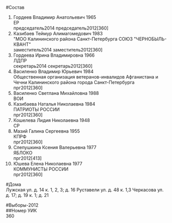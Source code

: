 #Состав  
1. Гордеев Владимир Анатольевич 1965  
    ЕР  
    председатель2014 председатель2012[360]  
2. Казибаев Теймур Алимагомедович 1983  
    "МОО Калининского района Санкт-Петербурга СОЮЗ "ЧЕРНОБЫЛЬ- КВАНТ"  
    заместитель2014 заместитель2012[360]  
3. Гордеева Ирина Владимировна 1966  
    ЛДПР  
    секретарь2014 секретарь2012[360]  
4. Василенко Владимир Юрьевич 1984  
    Общественная организация ветеранов-инвалидов Афганистана и Чечни Калининского района города Санкт-Петербурга  
     прг2012[360]  
5. Василенко Светлана Михайловна 1988  
    ВОИ  
6. Казибаева Наталья Николаевна 1984  
    ПАТРИОТЫ РОССИИ  
    прг2012[360]  
7. Кошелева Лидия Николаевна 1948  
    СР  
8. Мазий Галина Сергеевна 1955  
    КПРФ  
    прг2012[360]  
9. Слепушкина Ксения Валерьевна 1977  
    ЯБЛОКО  
    прг2012[413]  
10. Юшева Елена Николаевна 1977  
    КОММУНИСТЫ РОССИИ  
    прг2012[360]  
  
#Дома  
Лужская ул. д. 14 к. 1, 2, 3; д. 16 Руставели ул. д. 48 к. 1,3 Черкасова ул. д. 17; д. 19 к. 1; д. 21  
  
#Выборы-2012  
##Номер УИК  
360  
